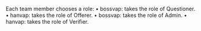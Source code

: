 Each team member chooses a role:
•	bossvap: takes the role of Questioner.
• hanvap: takes the role of Offerer.
•	bossvap: takes the role of Admin.
•	hanvap: takes the role of Verifier.
